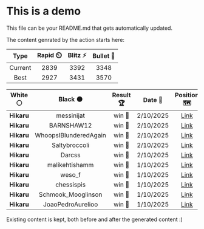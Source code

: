 # This is a demo

This file can be your README.md that gets automatically updated.

The content genrated by the action starts here:

<!--START_SECTION:chessStats-->
<!-- Automatically generated with https://github.com/Balastrong/chess-stats-action -->

| Type | Rapid ⏲️ | Blitz ⚡ | Bullet 🔫 |
|:---:|:---:|:---:|:---:|
| Current | 2839 | 3392 | 3348 |
| Best | 2927 | 3431 | 3570 |

| White ⚪ | Black ⚫ | Result 🏆 | Date 📅 | Position 🗺️ | Type 🕕 |
|:---:|:---:|:---:|:---:|:---:|:---:|
| **Hikaru** | messinijat | win 🥇 | 2/10/2025 | <a href="http://www.ee.unb.ca/cgi-bin/tervo/fen.pl?select=1R2k3/8/3PK3/7n/7p/5P1P/8/8 b - - 4 32">Link</a> | Blitz |
| **Hikaru** | BARNSHAW12 | win 🥇 | 2/10/2025 | <a href="http://www.ee.unb.ca/cgi-bin/tervo/fen.pl?select=8/5pnk/p2nbQpp/1pR5/4P1P1/1P3P2/PKP5/8 b - - 0 27">Link</a> | Blitz |
| **Hikaru** | WhoopsIBlunderedAgain | win 🥇 | 2/10/2025 | <a href="http://www.ee.unb.ca/cgi-bin/tervo/fen.pl?select=3k2N1/1R1b4/p6p/8/2PPB3/4KP2/P3N2P/8 b - - 0 24">Link</a> | Blitz |
| **Hikaru** | Saltybroccoli | win 🥇 | 2/10/2025 | <a href="http://www.ee.unb.ca/cgi-bin/tervo/fen.pl?select=7R/N7/1P4Bb/5Qp1/KP4kq/BP3npb/qP4p1/r7 b - - 0 12">Link</a> | Blitz |
| **Hikaru** | Darcss | win 🥇 | 2/10/2025 | <a href="http://www.ee.unb.ca/cgi-bin/tervo/fen.pl?select=8/2Q5/k7/R7/2P5/2N5/P1K5/8 b - - 0 38">Link</a> | Blitz |
| **Hikaru** | malikehtishamm | win 🥇 | 1/10/2025 | <a href="http://www.ee.unb.ca/cgi-bin/tervo/fen.pl?select=3Q4/p4p2/1p1kp3/4N2p/1P1P1p2/P4b1n/B2KP1q1/4R3 b - - 1 20">Link</a> | Blitz |
| **Hikaru** | weso_f | win 🥇 | 1/10/2025 | <a href="http://www.ee.unb.ca/cgi-bin/tervo/fen.pl?select=1r6/4Pp1k/6pp/1Bp1p3/QbPpP3/3P2P1/1P5P/1KNR4 b - - 0 39">Link</a> | Blitz |
| **Hikaru** | chessispis | win 🥇 | 1/10/2025 | <a href="http://www.ee.unb.ca/cgi-bin/tervo/fen.pl?select=8/8/3R4/p3K2k/2P1NN1p/r5pP/6P1/8 b - - 1 21">Link</a> | Blitz |
| **Hikaru** | Schmook_Mooglinson | win 🥇 | 1/10/2025 | <a href="http://www.ee.unb.ca/cgi-bin/tervo/fen.pl?select=3r4/8/1pP1N3/6k1/5p2/1P4pP/P5P1/R6K b - - 3 37">Link</a> | Blitz |
| **Hikaru** | JoaoPedroAurelioo | win 🥇 | 1/10/2025 | <a href="http://www.ee.unb.ca/cgi-bin/tervo/fen.pl?select=8/p3r2k/1p1R4/2p4p/5B2/5BP1/PP4KP/4R3 b - - 0 31">Link</a> | Blitz |

<!--END_SECTION:chessStats-->

Existing content is kept, both before and after the generated content :)
